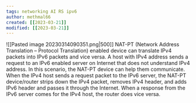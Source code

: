 ```yaml
---
tags: networking AI RS ipv6
author: methmal66
created: [[2023-03-21]]
modified: [[2023-03-21]]
---
```

![[Pasted image 20230314090351.png|500]]
NAT-PT (Network Address Translation – Protocol Translation) enabled device can translate IPv4 packets into IPv6 packets and vice versa. A host with IPv4 address sends a request to an IPv6 enabled server on Internet that does not understand IPv4 address. In this scenario, the NAT-PT device can help them communicate. When the IPv4 host sends a request packet to the IPv6 server, the NAT-PT device/router strips down the IPv4 packet, removes IPv4 header, and adds IPv6 header and passes it through the Internet. When a response from the IPv6 server comes for the IPv4 host, the router does vice versa.